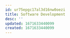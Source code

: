 ```yaml
---
id: ur75epgc17al3d16nw0oezi
title: Software Development
desc: ''
updated: 1671633440099
created: 1671633440099
---
```

